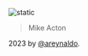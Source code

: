 ![static](images/solving_problems.png)
> Mike Acton

2023 by [@areynaldo](https://www.areynaldo.com).

